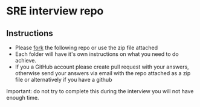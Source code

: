 # SRE interview repo

## Instructions

- Please [fork](https://github.com/Smartwyre/sre-interview-test/fork) the following repo or use the zip file attached
- Each folder will have it's own instructions on what you need to do achieve.
- If you a GitHub account please create pull request with your answers, otherwise send your answers via email with the repo attached as a zip file or alternatively if you have a github

Important: do not try to complete this during the interview you will not have enough time.

